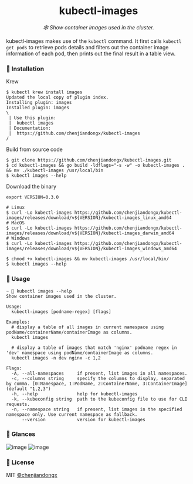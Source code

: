 <h1 align="center">kubectl-images</h1>
<p align="center">
  <em>🕸 Show container images used in the cluster.</em>
</p>

kubectl-images makes use of the `kubectl` command. It first calls `kubectl get pods` to retrieve pods details and filters out the container image information of each pod, then prints out the final result in a table view.

### 🔰 Installation

Krew
```shell
$ kubectl krew install images
Updated the local copy of plugin index.
Installing plugin: images
Installed plugin: images
\
 | Use this plugin:
 | 	kubectl images
 | Documentation:
 | 	https://github.com/chenjiandongx/kubectl-images
/
```

Build from source code
```shell
$ git clone https://github.com/chenjiandongx/kubectl-images.git
$ cd kubectl-images && go build -ldflags="-s -w" -o kubectl-images . && mv ./kubectl-images /usr/local/bin
$ kubectl images --help
```

Download the binary
```shell
export VERSION=0.3.0

# Linux
$ curl -Lo kubectl-images https://github.com/chenjiandongx/kubectl-images/releases/download/v${VERSION}/kubectl-images_linux_amd64
# MacOS
$ curl -Lo kubectl-images https://github.com/chenjiandongx/kubectl-images/releases/download/v${VERSION}/kubectl-images_darwin_amd64
# Windows
$ curl -Lo kubectl-images https://github.com/chenjiandongx/kubectl-images/releases/download/v${VERSION}/kubectl-images_windows_amd64

$ chmod +x kubectl-images && mv kubectl-images /usr/local/bin/
$ kubectl images --help
```

### 📝 Usage

```shell
~ 🐶 kubectl images --help
Show container images used in the cluster.

Usage:
  kubectl-images [podname-regex] [flags]

Examples:
  # display a table of all images in current namespace using podName/containerName/containerImage as columns.
  kubectl images

  # display a table of images that match 'nginx' podname regex in 'dev' namespace using podName/containerImage as columns.
  kubectl images -n dev nginx -c 1,2

Flags:
  -A, --all-namespaces     if present, list images in all namespaces.
  -c, --columns string     specify the columns to display, separated by comma. [0:Namespace, 1:PodName, 2:ContainerName, 3:ContainerImage] (default "1,2,3")
  -h, --help               help for kubectl-images
  -k, --kubeconfig string  path to the kubeconfig file to use for CLI requests.
  -n, --namespace string   if present, list images in the specified namespace only. Use current namespace as fallback.
      --version            version for kubectl-images
```

### 🔖 Glances

![image](https://user-images.githubusercontent.com/19553554/74729593-a9201e00-527f-11ea-8325-a4c332dde783.png)
![image](https://user-images.githubusercontent.com/19553554/74729607-ade4d200-527f-11ea-938d-892158d7560f.png)

### 📃 License

MIT [©chenjiandongx](https://github.com/chenjiandongx)
